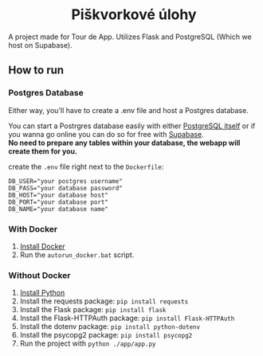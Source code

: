 <h1 align="center">Piškvorkové úlohy</h1>
<p>A project made for Tour de App. Utilizes Flask and PostgreSQL (Which we host on Supabase).</p>

<h2>How to run</h2>
<h3>Postgres Database</h3>
<p>Either way, you'll have to create a .env file and host a Postgres database.</p>
<p>You can start a Postrgres database easily with either <a href="https://www.postgresql.org/">PostgreSQL itself</a> or if you wanna go online you can do so for free with <a href="https://supabase.com/">Supabase</a>.
<br>
<b>No need to prepare any tables within your database, the webapp will create them for you.</b></p>
<p>create the <code>.env</code> file right next to the <code>Dockerfile</code>:</p>

```
DB_USER="your postgres username"
DB_PASS="your database password"
DB_HOST="your database host"
DB_PORT="your database port"
DB_NAME="your database name"
```

<h3>With Docker</h3>
<ol>
    <li><a href="https://www.docker.com/">Install Docker</a></li>
    <li>Run the <code>autorun_docker.bat</code> script.</li>
</ol>
<h3>Without Docker</h3>
<ol>
<li><a href="https://www.python.org/">Install Python</a></li>
<li>Install the requests package: <code>pip install requests</code></li>
<li>Install the Flask package: <code>pip install flask</code></li>
<li>Install the Flask-HTTPAuth package: <code>pip install Flask-HTTPAuth</code></li>
<li>Install the dotenv package: <code>pip install python-dotenv</code></li>
<li>Install the psycopg2 package: <code>pip install psycopg2</code></li>
<li>Run the project with <code>python ./app/app.py</code></li>
</ol>